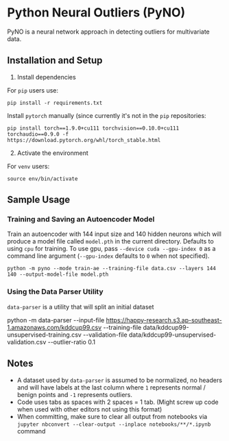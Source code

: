 # Python Neural Outliers (PyNO)

PyNO is a neural network approach in detecting outliers for multivariate data.

## Installation and Setup

1. Install dependencies

For `pip` users use:

```
pip install -r requirements.txt
```

Install `pytorch` manually (since currently it's not in the `pip` repositories:

```
pip install torch==1.9.0+cu111 torchvision==0.10.0+cu111 torchaudio==0.9.0 -f https://download.pytorch.org/whl/torch_stable.html
```

2. Activate the environment

For `venv` users:

```
source env/bin/activate
```

## Sample Usage

### Training and Saving an Autoencoder Model

Train an autoencoder with 144 input size and 140 hidden neurons which will produce a model file called `model.pth` in the current directory. Defaults to using `cpu` for training. To use gpu, pass `--device cuda --gpu-index 0` as a command line argument (`--gpu-index` defaults to `0` when not specified).

```
python -m pyno --mode train-ae --training-file data.csv --layers 144 140 --output-model-file model.pth
```

### Using the Data Parser Utility

`data-parser` is a utility that will split an initial dataset

python -m data-parser --input-file https://happy-research.s3.ap-southeast-1.amazonaws.com/kddcup99.csv --training-file data/kddcup99-unsupervised-training.csv --validation-file data/kddcup99-unsupervised-validation.csv --outlier-ratio 0.1

## Notes
* A dataset used by `data-parser` is assumed to be normalized, no headers and will have labels at the last column where `1` represents normal / benign points and `-1` represents outliers.
* Code uses tabs as spaces with 2 spaces = 1 tab. (Might screw up code when used with other editors not using this format)
* When committing, make sure to clear all output from notebooks via `jupyter nbconvert --clear-output --inplace notebooks/**/*.ipynb` command
